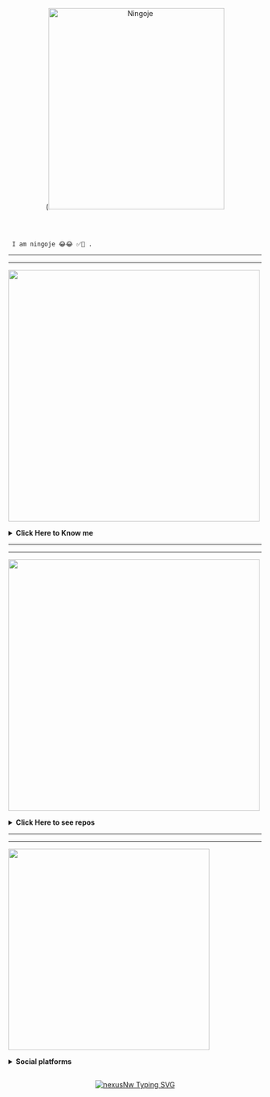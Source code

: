  <p align="center">
(<img src="" alt="Ningoje" width="350" height="400"/>
</p>
    </a>
</p>
<br> 


```

 I am ningoje 😂😂 ✅🎉 .

```


-----

-----


<img src="./img/AboutMe-elaina.png" width="500" />
<br/>

<b><details><summary>Click Here to Know me</summary></b>

<img src="https://i.imgur.com/hDnguFu.jpeg" width="300" align="Center" />
<br/>

<br/>
  
- Name **Ningoje**

- Live in **Kanairo , Kenya**
- Studying in [***Chuka University***]
- Atleast Good with **Java and  javascript** 

- Mainly Focus on making Whatsapp Bots


</details>

----

----
<img src="./img/Repo-elaina.png" width="500" />
<br/>

<b><details><summary>Click Here to see repos</summary></b>

<img src="https://i.imgur.com/pGdhNzx.jpeg" width="300" align="Center" />
<br/>

<br/>


</details>

----

----
<img src="https://i.imgur.com/VxXEaXn.jpeg " width="400" />
<br/>

<b><details><summary>Social platforms</summary></b>

<img src="https://i.imgur.com/I5vTuli.jpeg" height="250" width="500" />
<br/>
</p>

``` Contact Developer ```
<p align="center">

  <a href="https://instagram.com/"><img src="https://img.shields.io/badge/Instagram-E440?style=flat-cirlce&logo=instagram" />
  <a href="https://github.com/ningoje"><img src="https://img.shields.io/badge/-GitHub-blue?style=flat-cirlce&logo=github" /> 
    <a href="https://t.me/Ningoje"><img src="https://img.shields.io/badge/-Telegram-white?style=flat-cirlce&logo=telegram" /> 



</p>




</details>


## <!-- Typing SVG -->
<p align="center">
    <a href="https://git.io/J0hKr">
        <img
        src="https://readme-typing-svg.herokuapp.com?size=30&width=800&lines=TᕼᗩᑎKՏ+ᖴOᖇ+ᐯIՏITIᑎᘜ....."
            alt="nexusNw Typing SVG"

</p>

